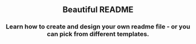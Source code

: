 <div align="center" >
<h2>Beautiful README </h2>
<h3>Learn how to create and design your own readme file - or you can pick from different templates.</h3>
</div>

